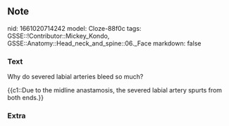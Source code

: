 ## Note
nid: 1661020714242
model: Cloze-88f0c
tags: GSSE::!Contributor::Mickey_Kondo, GSSE::Anatomy::Head_neck_and_spine::06._Face
markdown: false

### Text
Why do severed labial arteries bleed so much?
<div>
  {{c1::Due to the midline anastamosis, the severed labial artery
  spurts from both ends.}}
</div>

### Extra

